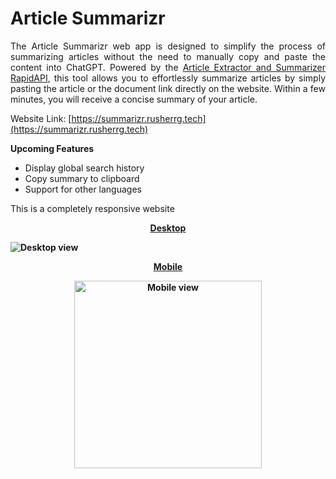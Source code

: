 # Article Summarizr

<p align="justify">The Article Summarizr web app is designed to simplify the process of summarizing articles without the need to manually copy and paste the content into ChatGPT. Powered by the <a href="https://rapidapi.com/restyler/api/article-extractor-and-summarizer">Article Extractor and Summarizer RapidAPI</a>, this tool allows you to effortlessly summarize articles by simply pasting the article or the document link directly on the website. Within a few minutes, you will receive a concise summary of your article.</p>

Website Link: [https://summarizr.rusherrg.tech](https://summarizr.rusherrg.tech)

**Upcoming Features**

 - Display global search history
 - Copy summary to clipboard
 - Support for other languages


This is a completely responsive website <br>
<p align="center"><b><u>Desktop</u><b></p>
<img src="https://github.com/prashanthrebala/Article-Summarizer/assets/27818512/e671c72c-3858-4966-961b-bcb5d000955f" alt="Desktop view">

<p align="center"><b><u>Mobile</u><b></p>
<p align="center">
  <img src="https://github.com/prashanthrebala/Article-Summarizer/assets/27818512/c6434645-0907-4147-9e8f-f3c4ab7ad9e7" alt="Mobile view" width="300px">
</p>
  
  
